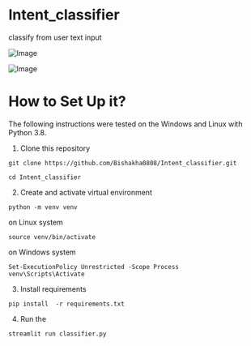 # Intent_classifier
classify from user text input


![Image](https://github.com/user-attachments/assets/416c37f0-361a-4eb7-8c2c-78d6209ab6f2)

![Image](https://github.com/user-attachments/assets/c41afbf7-1839-4fa9-9d4a-566e31c5a299)


# How to Set Up it?

The following instructions were tested on the Windows and Linux with Python 3.8.

1. Clone this repository

```
git clone https://github.com/Bishakha0808/Intent_classifier.git
```
```
cd Intent_classifier
```

2. Create and activate virtual environment 

```
python -m venv venv
```
on Linux system
```
source venv/bin/activate
```
on Windows system
```
Set-ExecutionPolicy Unrestricted -Scope Process
venv\Scripts\Activate      
```
3. Install requirements

```
pip install  -r requirements.txt
```

4. Run the 
```
streamlit run classifier.py
```
